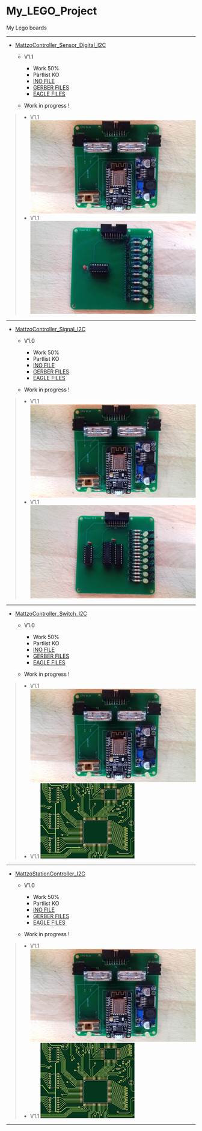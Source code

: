 # My_LEGO_Project

 My Lego boards

-----------------------------------------------------------------

+ [MattzoController_Sensor_Digital_I2C](https://github.com/Backkevin/My_LEGO_Project/tree/master/MattzoController_Sensor_Digital_I2C)

	+ V1.1
		* Work 50%
		* Partlist KO
		* [INO FILE](https://github.com/Backkevin/My_LEGO_Project/tree/master/MattzoController_Sensor_Digital_I2C/INO/MattzoController_Sensor_Digital_I2C)
		* [GERBER FILES](https://github.com/Backkevin/My_LEGO_Project/tree/master/MattzoController_Sensor_Digital_I2C/GERBER%20FILES)
		* [EAGLE FILES](https://github.com/Backkevin/My_LEGO_Project/tree/master/MattzoController_Sensor_Digital_I2C/EAGLE)
		
	+ Work in progress !
>+ V1.1
>![](https://github.com/Backkevin/My_LEGO_Project/blob/master/MattzoController_Sensor_Digital_I2C/IMAGE/CPU.jpg)
>+ V1.1
>![](https://github.com/Backkevin/My_LEGO_Project/blob/master/MattzoController_Sensor_Digital_I2C/IMAGE/INPUT.jpg)
-----------------------------------------------------------------


+ [MattzoController_Signal_I2C](https://github.com/Backkevin/My_LEGO_Project/tree/master/MattzoController_Signal_I2C)

	+ V1.0
		* Work 50%
		* Partlist KO
		* [INO FILE](https://github.com/Backkevin/My_LEGO_Project/tree/master/MattzoController_Signal_I2C/INO/MattzoController_Signal_I2C)
		* [GERBER FILES](https://github.com/Backkevin/My_LEGO_Project/tree/master/MattzoController_Signal_I2C/GERBER%20FILES)
		* [EAGLE FILES](https://github.com/Backkevin/My_LEGO_Project/tree/master/MattzoController_Signal_I2C/EAGLE)
		
	+ Work in progress !
>+ V1.1
>![](https://github.com/Backkevin/My_LEGO_Project/blob/master/MattzoController_Signal_I2C/IMAGE/CPU.jpg)
>+ V1.1
>![](https://github.com/Backkevin/My_LEGO_Project/blob/master/MattzoController_Signal_I2C/IMAGE/OUTPUT.jpg)

-----------------------------------------------------------------


+ [MattzoController_Switch_I2C](https://github.com/Backkevin/My_LEGO_Project/tree/master/MattzoController_Switch_I2C)

	+ V1.0
		* Work 50%
		* Partlist KO
		* [INO FILE](https://github.com/Backkevin/My_LEGO_Project/tree/master/MattzoController_Switch_I2C/INO/MattzoController_Switch_I2C)
		* [GERBER FILES](https://github.com/Backkevin/My_LEGO_Project/tree/master/MattzoController_Switch_I2C/GERBER%20FILES)
		* [EAGLE FILES](https://github.com/Backkevin/My_LEGO_Project/tree/master/MattzoController_Switch_I2C/EAGLE)
		
	+ Work in progress !
>+ V1.1
>![](https://github.com/Backkevin/My_LEGO_Project/blob/master/MattzoController_Switch_I2C/IMAGE/CPU.jpg)
>+ V1.1
>![](https://github.com/Backkevin/My_LEGO_Project/blob/master/MattzoController_Switch_I2C/IMAGE/Default.jpg)

-----------------------------------------------------------------


+ [MattzoStationController_I2C](https://github.com/Backkevin/My_LEGO_Project/tree/master/MattzoStationController_I2C)

	+ V1.0
		* Work 50%
		* Partlist KO
		* [INO FILE](https://github.com/Backkevin/My_LEGO_Project/tree/master/MattzoStationController_I2C/INO/MattzoStationController_I2C)
		* [GERBER FILES](https://github.com/Backkevin/My_LEGO_Project/tree/master/MattzoStationController_I2C/GERBER%20FILES)
		* [EAGLE FILES](https://github.com/Backkevin/My_LEGO_Project/tree/master/MattzoStationController_I2C/EAGLE)
		
	+ Work in progress !
>+ V1.1
>![](https://github.com/Backkevin/My_LEGO_Project/blob/master/MattzoStationController_I2C/IMAGE/CPU.jpg)
>+ V1.1
>![](https://github.com/Backkevin/My_LEGO_Project/blob/master/MattzoStationController_I2C/IMAGE/Default.jpg)

-----------------------------------------------------------------
